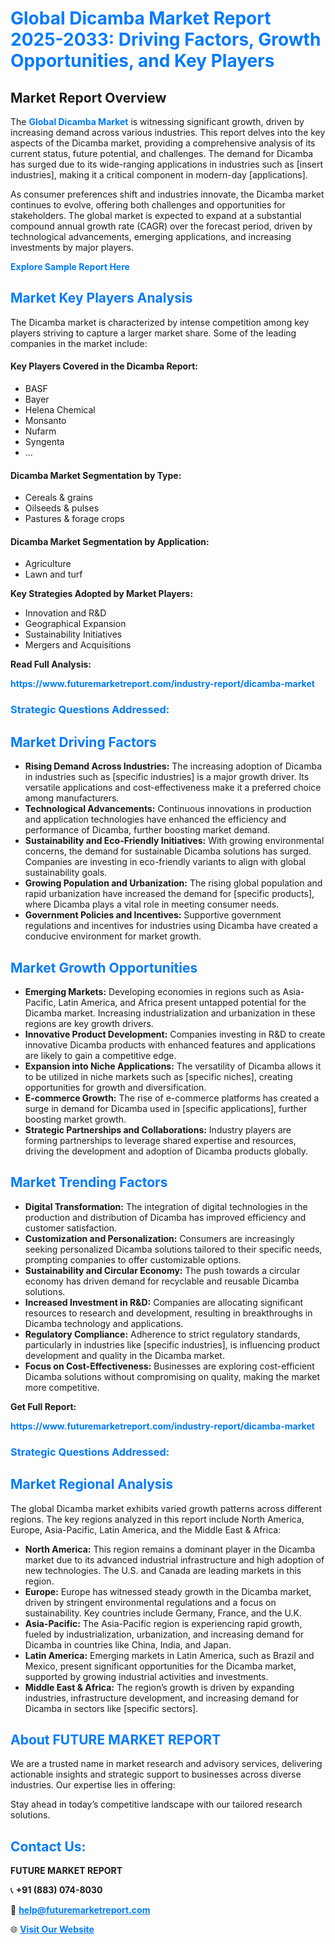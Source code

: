 <h1 style="color: #007BFF;">Global Dicamba Market Report 2025-2033: Driving Factors, Growth Opportunities, and Key Players</h1>

<section id="overview">
<h2>Market Report Overview</h2>
<p>The <a href="https://www.futuremarketreport.com/industry-report/dicamba-market" style="color: #007BFF; text-decoration: none;"><strong>Global Dicamba Market</strong></a> is witnessing significant growth, driven by increasing demand across various industries. This report delves into the key aspects of the Dicamba market, providing a comprehensive analysis of its current status, future potential, and challenges. The demand for Dicamba has surged due to its wide-ranging applications in industries such as [insert industries], making it a critical component in modern-day [applications].</p>
<p>As consumer preferences shift and industries innovate, the Dicamba market continues to evolve, offering both challenges and opportunities for stakeholders. The global market is expected to expand at a substantial compound annual growth rate (CAGR) over the forecast period, driven by technological advancements, emerging applications, and increasing investments by major players.</p>
</section>

<section id="overview">
<p><a href="https://www.futuremarketreport.com/request-sample/reportId=46887" style="color: #007BFF; text-decoration: none;"><strong>Explore Sample Report Here</strong></a></p>
</section>

<section id="key-players">
<h2 style="color: #007BFF;">Market Key Players Analysis</h2>
<p>The Dicamba market is characterized by intense competition among key players striving to capture a larger market share. Some of the leading companies in the market include:</p>
<h4>Key Players Covered in the Dicamba Report:</h4>
<ul><li>BASF</li><li>Bayer</li><li>Helena Chemical</li><li>Monsanto</li><li>Nufarm</li><li>Syngenta</li><li>...</li></ul>
<h4>Dicamba Market Segmentation by Type:</h4>
<ul><li>Cereals &amp; grains</li><li>Oilseeds &amp; pulses</li><li>Pastures &amp; forage crops</li></ul>

<h4>Dicamba Market Segmentation by Application:</h4>
<ul><li>Agriculture</li><li>Lawn and turf</li></ul>
<p><strong>Key Strategies Adopted by Market Players:</strong></p>
<ul>
<li>Innovation and R&D</li>
<li>Geographical Expansion</li>
<li>Sustainability Initiatives</li>
<li>Mergers and Acquisitions</li>
</ul>
</section>

<section>
<p><strong>Read Full Analysis: </strong></p><a href="https://www.futuremarketreport.com/industry-report/dicamba-market" style="color: #007BFF; text-decoration: none;"><strong>https://www.futuremarketreport.com/industry-report/dicamba-market</strong></a>
<h3 style="color: #007BFF;">Strategic Questions Addressed:</h3>
</section>

<section id="driving-factors">
<h2 style="color: #007BFF;">Market Driving Factors</h2>
<ul>
<li><strong>Rising Demand Across Industries:</strong> The increasing adoption of Dicamba in industries such as [specific industries] is a major growth driver. Its versatile applications and cost-effectiveness make it a preferred choice among manufacturers.</li>
<li><strong>Technological Advancements:</strong> Continuous innovations in production and application technologies have enhanced the efficiency and performance of Dicamba, further boosting market demand.</li>
<li><strong>Sustainability and Eco-Friendly Initiatives:</strong> With growing environmental concerns, the demand for sustainable Dicamba solutions has surged. Companies are investing in eco-friendly variants to align with global sustainability goals.</li>
<li><strong>Growing Population and Urbanization:</strong> The rising global population and rapid urbanization have increased the demand for [specific products], where Dicamba plays a vital role in meeting consumer needs.</li>
<li><strong>Government Policies and Incentives:</strong> Supportive government regulations and incentives for industries using Dicamba have created a conducive environment for market growth.</li>
</ul>
</section>

<section id="growth-opportunities">
<h2 style="color: #007BFF;">Market Growth Opportunities</h2>
<ul>
<li><strong>Emerging Markets:</strong> Developing economies in regions such as Asia-Pacific, Latin America, and Africa present untapped potential for the Dicamba market. Increasing industrialization and urbanization in these regions are key growth drivers.</li>
<li><strong>Innovative Product Development:</strong> Companies investing in R&D to create innovative Dicamba products with enhanced features and applications are likely to gain a competitive edge.</li>
<li><strong>Expansion into Niche Applications:</strong> The versatility of Dicamba allows it to be utilized in niche markets such as [specific niches], creating opportunities for growth and diversification.</li>
<li><strong>E-commerce Growth:</strong> The rise of e-commerce platforms has created a surge in demand for Dicamba used in [specific applications], further boosting market growth.</li>
<li><strong>Strategic Partnerships and Collaborations:</strong> Industry players are forming partnerships to leverage shared expertise and resources, driving the development and adoption of Dicamba products globally.</li>
</ul>
</section>

<section id="trending-factors">
<h2 style="color: #007BFF;">Market Trending Factors</h2>
<ul>
<li><strong>Digital Transformation:</strong> The integration of digital technologies in the production and distribution of Dicamba has improved efficiency and customer satisfaction.</li>
<li><strong>Customization and Personalization:</strong> Consumers are increasingly seeking personalized Dicamba solutions tailored to their specific needs, prompting companies to offer customizable options.</li>
<li><strong>Sustainability and Circular Economy:</strong> The push towards a circular economy has driven demand for recyclable and reusable Dicamba solutions.</li>
<li><strong>Increased Investment in R&D:</strong> Companies are allocating significant resources to research and development, resulting in breakthroughs in Dicamba technology and applications.</li>
<li><strong>Regulatory Compliance:</strong> Adherence to strict regulatory standards, particularly in industries like [specific industries], is influencing product development and quality in the Dicamba market.</li>
<li><strong>Focus on Cost-Effectiveness:</strong> Businesses are exploring cost-efficient Dicamba solutions without compromising on quality, making the market more competitive.</li>
</ul>
</section>

<section>
<p><strong>Get Full Report: </strong></p><a href="https://www.futuremarketreport.com/industry-report/dicamba-market" style="color: #007BFF; text-decoration: none;"><strong>https://www.futuremarketreport.com/industry-report/dicamba-market</strong></a>
<h3 style="color: #007BFF;">Strategic Questions Addressed:</h3>
</section>


<section id="regional-analysis">
<h2 style="color: #007BFF;">Market Regional Analysis</h2>
<p>The global Dicamba market exhibits varied growth patterns across different regions. The key regions analyzed in this report include North America, Europe, Asia-Pacific, Latin America, and the Middle East & Africa:</p>
<ul>
<li><strong>North America:</strong> This region remains a dominant player in the Dicamba market due to its advanced industrial infrastructure and high adoption of new technologies. The U.S. and Canada are leading markets in this region.</li>
<li><strong>Europe:</strong> Europe has witnessed steady growth in the Dicamba market, driven by stringent environmental regulations and a focus on sustainability. Key countries include Germany, France, and the U.K.</li>
<li><strong>Asia-Pacific:</strong> The Asia-Pacific region is experiencing rapid growth, fueled by industrialization, urbanization, and increasing demand for Dicamba in countries like China, India, and Japan.</li>
<li><strong>Latin America:</strong> Emerging markets in Latin America, such as Brazil and Mexico, present significant opportunities for the Dicamba market, supported by growing industrial activities and investments.</li>
<li><strong>Middle East & Africa:</strong> The region’s growth is driven by expanding industries, infrastructure development, and increasing demand for Dicamba in sectors like [specific sectors].</li>
</ul>
</section>

<footer>
<h2 style="color: #007BFF;">About FUTURE MARKET REPORT</h2>
<p>We are a trusted name in market research and advisory services, delivering actionable insights and strategic support to businesses across diverse industries. Our expertise lies in offering:</p>

<p>Stay ahead in today’s competitive landscape with our tailored research solutions.</p>

<h2 style="color: #007BFF;">Contact Us:</h2>
<p><strong>FUTURE MARKET REPORT</strong></p>
<p>📞 <strong>+91 (883) 074-8030</strong></p>
<p>📧 <strong><a href="mailto:help@futuremarketreport.com" style="color: #007BFF;">help@futuremarketreport.com</a></strong></p>
<p>🌐 <strong><a href="https://www.futuremarketreport.com/" style="color: #007BFF;">Visit Our Website</a></strong></p>
</footer>